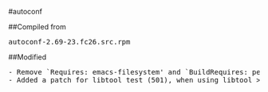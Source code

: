 #autoconf

##Compiled from
<pre>autoconf-2.69-23.fc26.src.rpm</pre>

##Modified
<pre>
- Remove `Requires: emacs-filesystem' and `BuildRequires: perl-macros'
- Added a patch for libtool test (501), when using libtool >= 2.4.3
</pre>
